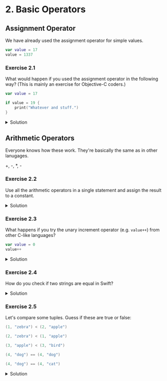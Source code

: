 
# 2. Basic Operators

## Assignment Operator

We have already used the assignment operator for simple values.

```Swift
var value = 17
value = 1337
```

### Exercise 2.1

What would happen if you used the assignment operator in the following way? (This is mainly an exercise for Objective-C coders.)

```Swift
var value = 17

if value = 19 {
    print("Whatever and stuff.")
}
```

<details>
<summary>Solution</summary>
It wouldn't compile, because the assignment operator does not result in a value, unlike in other languages, such as C and Objective-C.

This means that you also cannot "chain" assignments such as the following in Swift:
```Swift
var a: Int
var b: Int

a = b = 17
```

You'd get the following compiler error, where () means Void, or no value.

```
ERROR at line 12, col 7: cannot assign value of type '()' to type 'Int'
a = b = 17
    ~~^~~~
```
</details>

## Arithmetic Operators

Everyone knows how these work. They're basically the same as in other lanugages.

+, -, *, -

### Exercise 2.2

Use all the arithmetic operators in a single statement and assign the result to a constant.

<details>
<summary>Solution</summary>
```Swift
// Example
let result = 1 + 2 * 5 / 3 - 1337

print(result)
```
</details>

### Exercise 2.3

Append the string "Larionov" to the end of the string "Igor " and assign the resulting string to a constant. 

<details>
<summary>Solution</summary>
```Swift
let name = "Igor " + "Larionov"
print(name)
```
</details>

### Exercise 2.3

What happens if you try the unary increment operator (e.g. `value++`) from other C-like languages?

```Swift
var value = 0
value++
```
<details>
<summary>Solution</summary>
It doesn't compile, because ++ was removed in Swift 3. ++ and -- were somewhat error prone and had weird semantics that compiler people in general don't like. You will have to do this instead:
```Swift
var value = 0
value += 1
```
</details>

### Exercise 2.4

How do you check if two strings are equal in Swift?

<details>
<summary>Solution</summary>
Unlike in Objective-C or C, you can use the equality operator `==`.
```Swift
let value = "banana"
print("banana" == value)
```
</details>

### Exercise 2.5

Let's compare some tuples. Guess if these are true or false:

```Swift
(1, "zebra") < (2, "apple")

(2, "zebra") < (1, "apple")

(3, "apple") < (3, "bird")

(4, "dog") == (4, "dog")

(4, "dog") == (4, "cat")
```

<details>
<summary>Solution</summary>
```Swift
(1, "zebra") < (2, "apple") // true

(2, "zebra") < (1, "apple") // false

(3, "apple") < (3, "bird") // true

(4, "dog") == (4, "dog") // true

(4, "dog") == (4, "cat") // false
```
</details>

## Ternary Conditional Operator

### Exercise 2.6

Use the ternary conditional operator to assign the correct number of days in a year to the constant `daysInYear` depending on the value of `leapYear`.

```Swift
var leapYear = true
```


<details>
<summary>Solution</summary>
```Swift
var leapYear = true
var daysInYear = leapYear ? 366 : 365
```
</details>

## Nil-Coalescing Operator

Coalescing is not the easiest word to spell. You could think of it as the default operator, I guess.

### Exercise 2.7

Use the nil-coalesing operator `??` to provide a fallback value if a value for the optional variable `name` has not been provided.

```Swift
// The first name is optional in this example.
var firstName: String? = nil

// The last name is however not optional.
var lastName: String = "Jones"

// Use ?? operator here to provide a fallback value,
// if no first name has been provided.
// For example, the default value could be "Dr.",
// because this code is to be used at a medical conference.
var name: String = firstName

name += " " + lastName

print(name)
```

<details>
<summary>Solution</summary>
```Swift
var firstName: String? = nil
var lastName: String = "Jones"

var name: String = firstName ?? "Dr."
name += " " + lastName

print(name)
```
</details>

## Range Operators

### Exercise 2.8: Closed Range Operator

Define a closed range, e.g. for an amplifier volume knob that goes from 0 to 11. The range should include both 0 and 11, because this amplifier really does go to 11.

<details>
<summary>Solution</summary>
```Swift
let volumeRange = 0...11

print(volumeRange)

// Pattern matching operator =~ can be used to check
// if a value is included in the range
print(volumeRange ~= 2)
print(volumeRange ~= 11)
print(volumeRange ~= 12)
```
</details>

### Exercise 2.9: Open Range Operator

Define an open range, e.g. for an amplifier volume knob that goes from 0 to 10. The range should include both 0 and 10, but not 11.

<details>
<summary>Solution</summary>
```Swift
let volumeRange = 0..<11

print(volumeRange)

// Pattern matching operator =~ can be used to check
// if a value is included in the range
print(volumeRange ~= 2)
print(volumeRange ~= 10)
print(volumeRange ~= 11)
```
</details>


